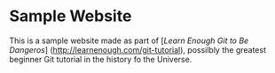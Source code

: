 # Sample Website

This is a sample website made as part of [*Learn Enough Git to Be Dangeros*] (http://learnenough.com/git-tutorial),
possilbly the greatest beginner Git tutorial in the history fo the Universe.
